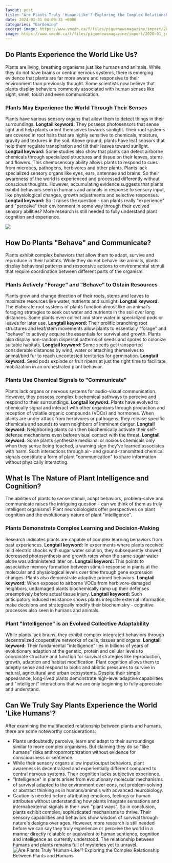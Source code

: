 ```yaml
---
layout: post
title: "Are Plants Truly 'Human-Like'? Exploring the Complex Relationship Between Plants and Humans"
date: 2024-01-31 04:09:35 +0000
categories: "Gardening"
excerpt_image: https://www.vmcdn.ca/f/files/piquenewsmagazine/import/2020-01_joseph.jpg;w=804;h=603;mode=crop
image: https://www.vmcdn.ca/f/files/piquenewsmagazine/import/2020-01_joseph.jpg;w=804;h=603;mode=crop
---
```


## Do Plants Experience the World Like Us?
Plants are living, breathing organisms just like humans and animals. While they do not have brains or central nervous systems, there is emerging evidence that plants are far more aware and responsive to their environment than previously thought. Some scientists now believe that plants display behaviors commonly associated with human senses like sight, smell, touch and even communication. 
### Plants May Experience the World Through Their Senses 
Plants have various sensory organs that allow them to detect things in their surroundings. **Longtail keyword:** They possess photosensors that sense light and help plants orient themselves towards sunlight. Their root systems are covered in root hairs that are highly sensitive to chemicals, moisture, gravity and textures in the soil. Above ground, plants have leaf sensors that help them regulate transpiration and tilt their leaves toward sunlight. **Longtail keyword:** Some studies also show that plants can detect airborne chemicals through specialized structures and tissue on their leaves, stems and flowers. This chemosensory ability allows plants to respond to cues from microbes, pathogens, herbivores and other plants.
Plants lack specialized sensory organs like eyes, ears, antennae and brains. So their awareness of the world is experienced and processed differently without conscious thoughts. However, accumulating evidence suggests that plants exhibit behaviors seen in humans and animals in response to sensory input, like physiological changes, growth adjustments and selective responses. **Longtail keyword:** So it raises the question - can plants really "experience" and "perceive" their environment in some way through their evolved sensory abilities? More research is still needed to fully understand plant cognition and experience.

![](https://0701.static.prezi.com/preview/v2/zkuegmwmiajqvl5ymibr3resx76jc3sachvcdoaizecfr3dnitcq_3_0.png)
## How Do Plants "Behave" and Communicate?
Plants exhibit complex behaviors that allow them to adapt, survive and reproduce in their habitats. While they do not behave like animals, plants display behavioral patterns and responsive actions to environmental stimuli that require coordination between different parts of the organism.
### Plants Actively "Forage" and "Behave" to Obtain Resources 
Plants grow and change direction of their roots, stems and leaves to maximize resources like water, nutrients and sunlight. **Longtail keyword:** The elaborate root systems of plants function almost like an animal's foraging strategies to seek out water and nutrients in the soil over long distances. Some plants even collect and store water in specialized pods or leaves for later use. **Longtail keyword:** Their prolific branching root structures and leaf/stem movements allow plants to essentially "forage" and "behave" to actively acquire the essentials for survival and growth.
Plants also display non-random dispersal patterns of seeds and spores to colonize suitable habitats. **Longtail keyword:** Some seeds get transported considerable distances by wind, water or attaching themselves to animal/bird fur to reach uncontested territories for germination. **Longtail keyword:** Seed pods explode or fruit ripens at just the right time to facilitate mobilization in an orchestrated plant behavior. 
### Plants Use Chemical Signals to "Communicate"
Plants lack organs or nervous systems for audio-visual communication. However, they possess complex biochemical pathways to perceive and respond to their surroundings. **Longtail keyword:** Plants have evolved to chemically signal and interact with other organisms through production and reception of volatile organic compounds (VOCs) and hormones.
When plants are under attack from herbivores or pathogens, they release specific chemicals and sounds to warn neighbors of imminent danger. **Longtail keyword:** Neighboring plants can then biochemically activate their self-defense mechanisms even before visual contact with the threat. **Longtail keyword:** Some plants synthesize medicinal or noxious chemicals only when they sense being touched, a warning sign they've learned associates with harm. Such interactions through air- and ground-transmitted chemical signals constitute a form of plant "communication" to share information without physically interacting.
## What Is The Nature of Plant Intelligence and Cognition? 
The abilities of plants to sense stimuli, adapt behaviors, problem-solve and communicate raises the intriguing question - can we think of them as truly intelligent organisms? Plant neurobiologists offer perspectives on plant cognition and the evolutionary nature of plant "intelligence".
### Plants Demonstrate Complex Learning and Decision-Making
Research indicates plants are capable of complex learning behaviors from past experiences. **Longtail keyword:** In experiments where plants received mild electric shocks with sugar water solution, they subsequently showed decreased photosynthesis and growth rates when the same sugar water alone was administered later on. **Longtail keyword:** This points to associative memory formation between stimuli-response in plants at the molecular and physiological levels over time through gene expression changes. 
Plants also demonstrate adaptive primed behaviors. **Longtail keyword:** When exposed to airborne VOCs from herbivore-damaged neighbors, undamaged plants biochemically ramp up their defenses preemptively before actual tissue injury. **Longtail keyword:** Such anticipatory induced resistance shows plants integrate external information, make decisions and strategically modify their biochemistry - cognitive processes also seen in humans and animals. 
### Plant "Intelligence" is an Evolved Collective Adaptability
While plants lack brains, they exhibit complex integrated behaviors through decentralized cooperative networks of cells, tissues and organs. **Longtail keyword:** Their fundamental "intelligence" lies in billions of years of evolutionary adaption at the genetic, protein and cellular levels to coordinate structure and function for survival strategies like reproduction, growth, adaption and habitat modification. 
Plant cognition allows them to adeptly sense and respond to biotic and abiotic pressures to survive in natural, agricultural and urban ecosystems. Despite their simple appearance, long-lived plants demonstrate high-level adaptive capabilities and "intelligent" interactions that we are only beginning to fully appreciate and understand.
## Can We Truly Say Plants Experience the World 'Like Humans'?
After examining the multifaceted relationship between plants and humans, there are some noteworthy considerations:
- Plants undoubtedly perceive, learn and adapt to their surroundings similar to more complex organisms. But claiming they do so "like humans" risks anthropomorphization without evidence for consciousness or sentience.
- While their sensory organs allow input/output behaviors, plant awareness is decentralized and experientially different compared to central nervous systems. Their cognition lacks subjective experience.  
- "Intelligence" in plants arises from evolutionary molecular mechanisms of survival adapted to the environment over eons, not problem-solving or abstract thinking as in humans/animals with advanced neurobiology.
- Caution is needed before attributing emotions, feelings or human attributes without understanding how plants integrate sensations and internal/external signals in their own "plant ways".
So in conclusion, plants exhibit complex, sophisticated mechanisms to thrive. Their sensory capabilities and behaviors show wisdom of survival through nature's designs over ages. However, more research is still needed before we can say they truly experience or perceive the world in a manner directly relatable or equivalent to human sentience, cognition and intelligence as currently understood. The relationship between humans and plants remains full of mysteries yet to unravel.
![Are Plants Truly 'Human-Like'? Exploring the Complex Relationship Between Plants and Humans](https://www.vmcdn.ca/f/files/piquenewsmagazine/import/2020-01_joseph.jpg;w=804;h=603;mode=crop)